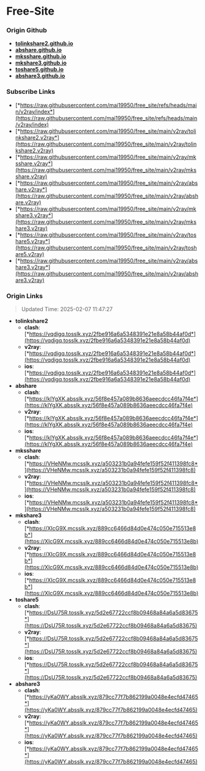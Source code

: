 # Free-Site

### Origin Github

- [**tolinkshare2.github.io**](https://github.com/tolinkshare2/tolinkshare2.github.io)
- [**abshare.github.io**](https://github.com/abshare/abshare.github.io)
- [**mksshare.github.io**](https://github.com/mksshare/mksshare.github.io)
- [**mkshare3.github.io**](https://github.com/mkshare3/mkshare3.github.io)
- [**toshare5.github.io**](https://github.com/toshare5/toshare5.github.io)
- [**abshare3.github.io**](https://github.com/abshare3/abshare3.github.io)

### Subscribe Links

- [*https://raw.githubusercontent.com/mai19950/free_site/refs/heads/main/v2ray/index*](https://raw.githubusercontent.com/mai19950/free_site/refs/heads/main/v2ray/index)
- [*https://raw.githubusercontent.com/mai19950/free_site/main/v2ray/tolinkshare2.v2ray*](https://raw.githubusercontent.com/mai19950/free_site/main/v2ray/tolinkshare2.v2ray)
- [*https://raw.githubusercontent.com/mai19950/free_site/main/v2ray/mksshare.v2ray*](https://raw.githubusercontent.com/mai19950/free_site/main/v2ray/mksshare.v2ray)
- [*https://raw.githubusercontent.com/mai19950/free_site/main/v2ray/abshare.v2ray*](https://raw.githubusercontent.com/mai19950/free_site/main/v2ray/abshare.v2ray)
- [*https://raw.githubusercontent.com/mai19950/free_site/main/v2ray/mkshare3.v2ray*](https://raw.githubusercontent.com/mai19950/free_site/main/v2ray/mkshare3.v2ray)
- [*https://raw.githubusercontent.com/mai19950/free_site/main/v2ray/toshare5.v2ray*](https://raw.githubusercontent.com/mai19950/free_site/main/v2ray/toshare5.v2ray)
- [*https://raw.githubusercontent.com/mai19950/free_site/main/v2ray/abshare3.v2ray*](https://raw.githubusercontent.com/mai19950/free_site/main/v2ray/abshare3.v2ray)

### Origin Links

> Updated Time: 2025-02-07 11:47:27

- **tolinkshare2**
  - **clash**: [*https://vqdigq.tosslk.xyz/2fbe916a6a5348391e21e8a58b44af0d*](https://vqdigq.tosslk.xyz/2fbe916a6a5348391e21e8a58b44af0d)
  - **v2ray**: [*https://vqdigq.tosslk.xyz/2fbe916a6a5348391e21e8a58b44af0d*](https://vqdigq.tosslk.xyz/2fbe916a6a5348391e21e8a58b44af0d)
  - **ios**: [*https://vqdigq.tosslk.xyz/2fbe916a6a5348391e21e8a58b44af0d*](https://vqdigq.tosslk.xyz/2fbe916a6a5348391e21e8a58b44af0d)
- **abshare**
  - **clash**: [*https://klYgXK.absslk.xyz/56f8e457a089b8636aeecdcc46fa7f4e*](https://klYgXK.absslk.xyz/56f8e457a089b8636aeecdcc46fa7f4e)
  - **v2ray**: [*https://klYgXK.absslk.xyz/56f8e457a089b8636aeecdcc46fa7f4e*](https://klYgXK.absslk.xyz/56f8e457a089b8636aeecdcc46fa7f4e)
  - **ios**: [*https://klYgXK.absslk.xyz/56f8e457a089b8636aeecdcc46fa7f4e*](https://klYgXK.absslk.xyz/56f8e457a089b8636aeecdcc46fa7f4e)
- **mksshare**
  - **clash**: [*https://VHeNMw.mcsslk.xyz/a503231b0a94fefe159f52f411398fc8*](https://VHeNMw.mcsslk.xyz/a503231b0a94fefe159f52f411398fc8)
  - **v2ray**: [*https://VHeNMw.mcsslk.xyz/a503231b0a94fefe159f52f411398fc8*](https://VHeNMw.mcsslk.xyz/a503231b0a94fefe159f52f411398fc8)
  - **ios**: [*https://VHeNMw.mcsslk.xyz/a503231b0a94fefe159f52f411398fc8*](https://VHeNMw.mcsslk.xyz/a503231b0a94fefe159f52f411398fc8)
- **mkshare3**
  - **clash**: [*https://XIcG9X.mcsslk.xyz/889cc6466d84d0e474c050e715513e8b*](https://XIcG9X.mcsslk.xyz/889cc6466d84d0e474c050e715513e8b)
  - **v2ray**: [*https://XIcG9X.mcsslk.xyz/889cc6466d84d0e474c050e715513e8b*](https://XIcG9X.mcsslk.xyz/889cc6466d84d0e474c050e715513e8b)
  - **ios**: [*https://XIcG9X.mcsslk.xyz/889cc6466d84d0e474c050e715513e8b*](https://XIcG9X.mcsslk.xyz/889cc6466d84d0e474c050e715513e8b)
- **toshare5**
  - **clash**: [*https://DsU75R.tosslk.xyz/5d2e67722ccf8b09468a84a6a5d83675*](https://DsU75R.tosslk.xyz/5d2e67722ccf8b09468a84a6a5d83675)
  - **v2ray**: [*https://DsU75R.tosslk.xyz/5d2e67722ccf8b09468a84a6a5d83675*](https://DsU75R.tosslk.xyz/5d2e67722ccf8b09468a84a6a5d83675)
  - **ios**: [*https://DsU75R.tosslk.xyz/5d2e67722ccf8b09468a84a6a5d83675*](https://DsU75R.tosslk.xyz/5d2e67722ccf8b09468a84a6a5d83675)
- **abshare3**
  - **clash**: [*https://yKa0WY.absslk.xyz/879cc77f7b862199a0048e4ecfd47465*](https://yKa0WY.absslk.xyz/879cc77f7b862199a0048e4ecfd47465)
  - **v2ray**: [*https://yKa0WY.absslk.xyz/879cc77f7b862199a0048e4ecfd47465*](https://yKa0WY.absslk.xyz/879cc77f7b862199a0048e4ecfd47465)
  - **ios**: [*https://yKa0WY.absslk.xyz/879cc77f7b862199a0048e4ecfd47465*](https://yKa0WY.absslk.xyz/879cc77f7b862199a0048e4ecfd47465)
